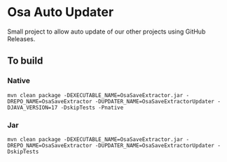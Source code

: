 # Osa Auto Updater

Small project to allow auto update of our other projects using GitHub Releases.

## To build
### Native
```
mvn clean package -DEXECUTABLE_NAME=OsaSaveExtractor.jar -DREPO_NAME=OsaSaveExtractor -DUPDATER_NAME=OsaSaveExtractorUpdater -DJAVA_VERSION=17 -DskipTests -Pnative
```
### Jar
```
mvn clean package -DEXECUTABLE_NAME=OsaSaveExtractor.jar -DREPO_NAME=OsaSaveExtractor -DUPDATER_NAME=OsaSaveExtractorUpdater -DskipTests
```

